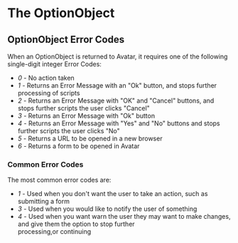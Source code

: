 <!-- u250530 -->

# The OptionObject

## OptionObject Error Codes

When an OptionObject is returned to Avatar, it requires one of the following single-digit integer Error Codes:

* *0* - No action taken
* *1* - Returns an Error Message with an "Ok" button, and stops further processing of scripts
* *2* - Returns an Error Message with "OK" and "Cancel" buttons, and stops further scripts the user clicks "Cancel"
* *3* - Returns an Error Message with "Ok" button
* *4* - Returns an Error Message with "Yes" and "No" buttons and stops further scripts the user clicks "No"
* *5* - Returns a URL to be opened in a new browser
* *6* - Returns a form to be opened in Avatar

### Common Error Codes

The most common error codes are:

* *1* - Used when you don't want the user to take an action, such as submitting a form
* *3* - Used when you would like to notify the user of something
* *4* - Used when you want warn the user they may want to make changes, and give them the option to stop further<br/>
processing,or continuing
